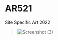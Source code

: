 # AR521
Site Specific Art 2022
> ![Screenshot (3)](https://user-images.githubusercontent.com/55928366/166322717-45195187-6b75-40e3-babe-65bbe593ddae.png)
